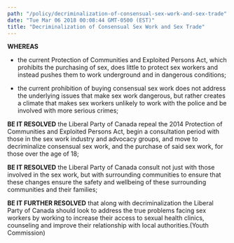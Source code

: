 ```yaml
---
path: "/policy/decriminalization-of-consensual-sex-work-and-sex-trade"
date: "Tue Mar 06 2018 00:08:44 GMT-0500 (EST)"
title: "Decriminalization of Consensual Sex Work and Sex Trade"
---
```

      

 **WHEREAS** 
 

* the current Protection of Communities and Exploited Persons Act, which prohibits the purchasing of sex, does little to protect sex workers and instead pushes them to work underground and in dangerous conditions;

* the current prohibition of buying consensual sex work does not address the underlying issues that make sex work dangerous, but rather creates a climate that makes sex workers unlikely to work with the police and be involved with more serious crimes;

**BE IT RESOLVED** the Liberal Party of Canada repeal the 2014 Protection of Communities and Exploited Persons Act, begin a consultation period with those in the sex work industry and advocacy groups, and move to decriminalize consensual sex work, and the purchase of said sex work, for those over the age of 18;

**BE IT RESOLVED** the Liberal Party of Canada consult not just with those involved in the sex work, but with surrounding communities to ensure that these changes ensure the safety and wellbeing of these surrounding communities and their families;

**BE IT FURTHER RESOLVED** that along with decriminalization the Liberal Party of Canada should look to address the true problems facing sex workers by working to increase their access to sexual health clinics, counseling and improve their relationship with local authorities.(Youth Commission)